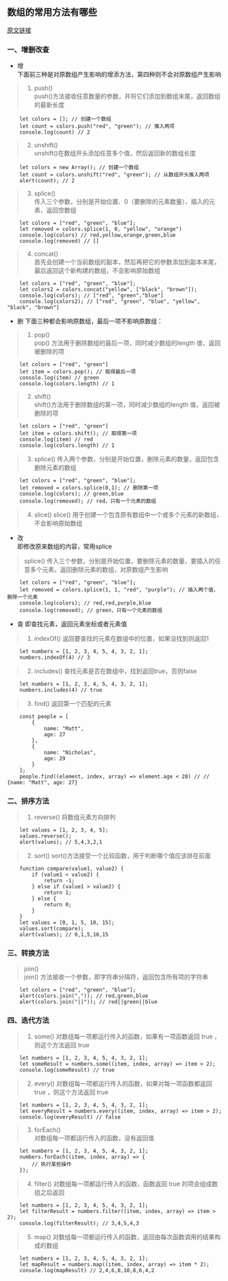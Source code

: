 ## 数组的常用方法有哪些     
[原文链接](https://mp.weixin.qq.com/s/XokYZKcnnPE_MSRMsnU1IA)    

### 一、增删改查   
   
- 增   
下面前三种是对原数组产生影响的增添方法，第四种则不会对原数组产生影响   
   
> 1. push()   
> push()方法接收任意数量的参数，并将它们添加到数组末尾，返回数组的最新长度
```
    let colors = []; // 创建一个数组
    let count = colors.push("red", "green"); // 推入两项
    console.log(count) // 2
```
   
> 2. unshift()   
> unshift()在数组开头添加任意多个值，然后返回新的数组长度
```
    let colors = new Array(); // 创建一个数组
    let count = colors.unshift("red", "green"); // 从数组开头推入两项
    alert(count); // 2
```
   
> 3. splice()   
> 传入三个参数，分别是开始位置、0（要删除的元素数量）、插入的元素，返回空数组   
```
    let colors = ["red", "green", "blue"];
    let removed = colors.splice(1, 0, "yellow", "orange")
    console.log(colors) // red,yellow,orange,green,blue
    console.log(removed) // []
```
   
> 4. concat()  
> 首先会创建一个当前数组的副本，然后再把它的参数添加到副本末尾，最后返回这个新构建的数组，不会影响原始数组
```
    let colors = ["red", "green", "blue"];
    let colors2 = colors.concat("yellow", ["black", "brown"]);
    console.log(colors); // ["red", "green","blue"]
    console.log(colors2); // ["red", "green", "blue", "yellow", "black", "brown"]
``` 
   
- 删
下面三种都会影响原数组，最后一项不影响原数组：   
   
> 1. pop()   
> pop() 方法用于删除数组的最后一项，同时减少数组的length 值，返回被删除的项
```
    let colors = ["red", "green"]
    let item = colors.pop(); // 取得最后一项
    console.log(item) // green
    console.log(colors.length) // 1
```
   
> 2. shift()   
> shift()方法用于删除数组的第一项，同时减少数组的length 值，返回被删除的项
```
    let colors = ["red", "green"]
    let item = colors.shift(); // 取得第一项
    console.log(item) // red
    console.log(colors.length) // 1
```
   
> 3. splice()
> 传入两个参数，分别是开始位置，删除元素的数量，返回包含删除元素的数组
```
    let colors = ["red", "green", "blue"];
    let removed = colors.splice(0,1); // 删除第一项
    console.log(colors); // green,blue
    console.log(removed); // red，只有一个元素的数组
```
   
> 4. slice()
> slice() 用于创建一个包含原有数组中一个或多个元素的新数组，不会影响原始数组
   
   
- 改   
即修改原来数组的内容，常用splice   
   
> splice()
> 传入三个参数，分别是开始位置，要删除元素的数量，要插入的任意多个元素，返回删除元素的数组，对原数组产生影响
```
    let colors = ["red", "green", "blue"];
    let removed = colors.splice(1, 1, "red", "purple"); // 插入两个值，删除一个元素
    console.log(colors); // red,red,purple,blue
    console.log(removed); // green，只有一个元素的数组
```
   

- 查
即查找元素，返回元素坐标或者元素值   
   
> 1. indexOf()
> 返回要查找的元素在数组中的位置，如果没找到则返回1
```
    let numbers = [1, 2, 3, 4, 5, 4, 3, 2, 1];
    numbers.indexOf(4) // 3
```
   
> 2. includes()
> 查找元素是否在数组中，找到返回true，否则false
```
    let numbers = [1, 2, 3, 4, 5, 4, 3, 2, 1];
    numbers.includes(4) // true
```
   
> 3. find()
> 返回第一个匹配的元素
```
    const people = [
        {
            name: "Matt",
            age: 27
        },
        {
            name: "Nicholas",
            age: 29
        }
    ];
    people.find((element, index, array) => element.age < 28) // // {name: "Matt", age: 27}
```
   
   
### 二、排序方法  

> 1. reverse()
> 将数组元素方向排列
```
    let values = [1, 2, 3, 4, 5];
    values.reverse();
    alert(values); // 5,4,3,2,1
```
   
> 2. sort()
> sort()方法接受一个比较函数，用于判断哪个值应该排在前面
```
    function compare(value1, value2) {
        if (value1 < value2) {
            return -1;
        } else if (value1 > value2) {
            return 1;
        } else {
            return 0;
        }
    }
    let values = [0, 1, 5, 10, 15];
    values.sort(compare);
    alert(values); // 0,1,5,10,15
```
   
   
### 三、转换方法   
   
> join()   
> join() 方法接收一个参数，即字符串分隔符，返回包含所有项的字符串
```
    let colors = ["red", "green", "blue"];
    alert(colors.join(",")); // red,green,blue
    alert(colors.join("||")); // red||green||blue
```
   

### 四、迭代方法

> 1. some()
> 对数组每一项都运行传入的函数，如果有一项函数返回 true ，则这个方法返回 true
```
    let numbers = [1, 2, 3, 4, 5, 4, 3, 2, 1];
    let someResult = numbers.some((item, index, array) => item > 2);
    console.log(someResult) // true
```
   
> 2. every()
> 对数组每一项都运行传入的函数，如果对每一项函数都返回 true ，则这个方法返回 true
```
    let numbers = [1, 2, 3, 4, 5, 4, 3, 2, 1];
    let everyResult = numbers.every((item, index, array) => item > 2);
    console.log(everyResult) // false
```
   
> 3. forEach()   
> 对数组每一项都运行传入的函数，没有返回值
```
    let numbers = [1, 2, 3, 4, 5, 4, 3, 2, 1];
    numbers.forEach((item, index, array) => {
        // 执行某些操作
    });
```
   
> 4. filter()
> 对数组每一项都运行传入的函数，函数返回 true 的项会组成数组之后返回
```
    let numbers = [1, 2, 3, 4, 5, 4, 3, 2, 1];
    let filterResult = numbers.filter((item, index, array) => item > 2);
    console.log(filterResult); // 3,4,5,4,3
```
   
> 5. map()
> 对数组每一项都运行传入的函数，返回由每次函数调用的结果构成的数组
```
    let numbers = [1, 2, 3, 4, 5, 4, 3, 2, 1];
    let mapResult = numbers.map((item, index, array) => item * 2);
    console.log(mapResult) // 2,4,6,8,10,8,6,4,2
```


    




